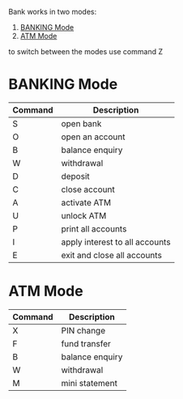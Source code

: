 Bank works in two modes:

1. [BANKING Mode](#banking-mode)
2. [ATM Mode](#ATM-mode)

to switch between the modes use command Z

# BANKING Mode

| Command | Description                    |
| ------- | ------------------------------ |
| S       | open bank                      |
| O       | open an account                |
| B       | balance enquiry                |
| W       | withdrawal                     |
| D       | deposit                        |
| C       | close account                  |
| A       | activate ATM                   |
| U       | unlock ATM                     |
| P       | print all accounts             |
| I       | apply interest to all accounts |
| E       | exit and close all accounts    |

# ATM Mode

| Command | Description     |
| ------- | --------------- |
| X       | PIN change      |
| F       | fund transfer   |
| B       | balance enquiry |
| W       | withdrawal      |
| M       | mini statement  |




